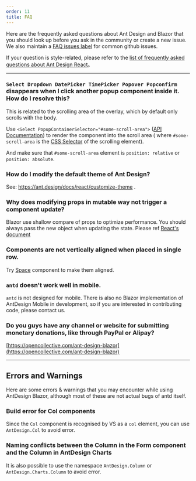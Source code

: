 ```yaml
---
order: 11
title: FAQ
---
```


Here are the frequently asked questions about Ant Design and Blazor that you should look up before you ask in the community or create a new issue. We also maintain a [FAQ issues label](https://github.com/ant-design-blazor/ant-design-blazor/labels/%F0%9F%8C%9F%20Q&A) for common github issues.

If your question is style-related, please refer to the [list of frequently asked questions about Ant Design React](https://ant.design/docs/react/faq-cn)。

---

### `Select Dropdown DatePicker TimePicker Popover Popconfirm` disappears when I click another popup component inside it. How do I resolve this?

This is related to the scrolling area of the overlay, which by default only scrolls with the body.

Use `<Select PopupContainerSelector="#some-scroll-area">` ([API Documentation](https://antblazor.com/zh-CN/components/select#API)) to render the component into the scroll area ( where `#some-scroll-area` is the [CSS Selector](https://developer.mozilla.org/docs/Web/CSS/CSS_Selectors) of the scrolling element).

And make sure that `#some-scroll-area` element is `position: relative` or `position: absolute`.

### How do I modify the default theme of Ant Design?

See: https://ant.design/docs/react/customize-theme .

### Why does modifying props in mutable way not trigger a component update?

Blazor use shallow compare of props to optimize performance. You should always pass the new object when updating the state. Please ref [React's document](https://docs.microsoft.com/zh-cn/aspnet/core/blazor/components/lifecycle?view=aspnetcore-3.1&WT.mc_id=DT-MVP-5003987#after-parameters-are-set-onparameterssetasync)

### Components are not vertically aligned when placed in single row.

Try [Space](https://antblazor/components/space) component to make them aligned.

### `antd` doesn't work well in mobile.

`antd` is not designed for mobile. There is also no Blazor implementation of AntDesign Mobile in development, so if you are interested in contributing code, please contact us.

### Do you guys have any channel or website for submitting monetary donations, like through PayPal or Alipay?

[https://opencollective.com/ant-design-blazor](https://opencollective.com/ant-design-blazor)

---

## Errors and Warnings

Here are some errors & warnings that you may encounter while using AntDesign Blazor, although most of these are not actual bugs of antd itself.

### Build error for Col components

Since the `Col` component is recognised by VS as a `col` element, you can use `AntDesign.Col` to avoid error.

### Naming conflicts between the Column in the Form component and the Column in AntDesign Charts

It is also possible to use the namespace `AntDesign.Column` or `AntDesign.Charts.Column` to avoid error.